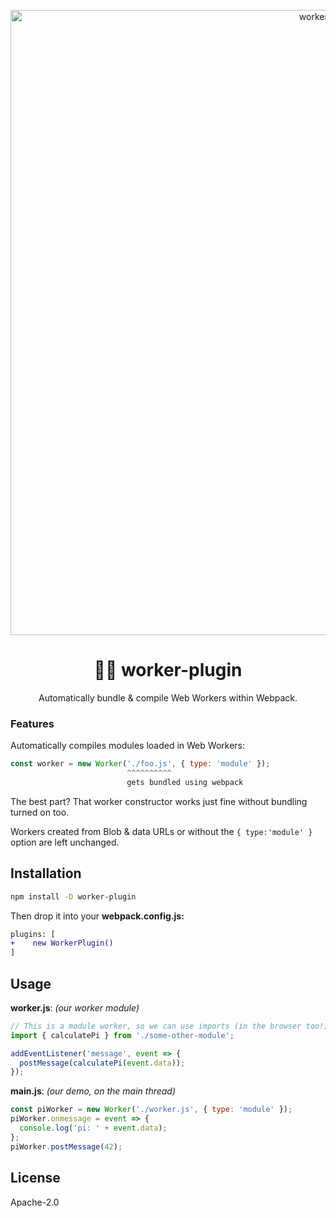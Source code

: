 <p align="center">
  <img src="https://i.imgur.com/MlrAQjl.jpg" width="1000" alt="worker-plugin">
</p>
<h1 align="center">👩‍🏭 worker-plugin</h1>
<p align="center">Automatically bundle & compile Web Workers within Webpack.</p>


### Features

Automatically compiles modules loaded in Web Workers:

```js
const worker = new Worker('./foo.js', { type: 'module' });
                          ^^^^^^^^^^
                          gets bundled using webpack
```

The best part? That worker constructor works just fine without bundling turned on too.

Workers created from Blob & data URLs or without the `{ type:'module' }` option are left unchanged.

## Installation

```sh
npm install -D worker-plugin
```

Then drop it into your **webpack.config.js:**

```diff
plugins: [
+    new WorkerPlugin()
]
```

## Usage

**worker.js**: _(our worker module)_

```js
// This is a module worker, so we can use imports (in the browser too!)
import { calculatePi } from './some-other-module';

addEventListener('message', event => {
  postMessage(calculatePi(event.data));
});
```

**main.js**: _(our demo, on the main thread)_

```js
const piWorker = new Worker('./worker.js', { type: 'module' });
piWorker.onmessage = event => {
  console.log('pi: ' + event.data);
};
piWorker.postMessage(42);
```

## License

Apache-2.0
